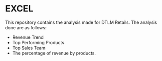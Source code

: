 # EXCEL
This repository contains the analysis made for DTLM Retails. 
The analysis done are as follows: 
- Revenue Trend 
- Top Performing Products 
- Top Sales Team 
- The percentage of revenue by products. 

